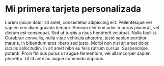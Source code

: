 # Mi primera tarjeta personalizada

Lorem ipsum dolor sit amet, consectetur adipiscing elit. Pellentesque vel sapien nec diam gravida tempor. Aenean eleifend odio in purus placerat, vel dictum est consequat. Sed ut turpis a risus hendrerit volutpat. Nulla facilisi. Curabitur convallis, nulla vitae vehicula pharetra, justo sapien porttitor mauris, in bibendum eros libero sed justo. Morbi non nisi sit amet dolor iaculis sollicitudin. In sit amet nibh eu felis rutrum cursus. Suspendisse potenti. Proin finibus purus ut augue fermentum, vel ullamcorper sapien pharetra. Ut id ante ac augue commodo dapibus.
